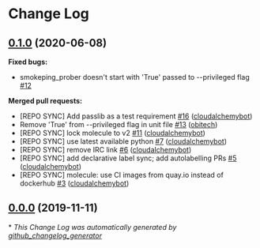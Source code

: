 # Change Log

## [0.1.0](https://galaxy.ansible.com/cloudalchemy/smokeping_prober) (2020-06-08)
**Fixed bugs:**

- smokeping\_prober doesn't start with  'True' passed to --privileged flag [\#12](https://github.com/cloudalchemy/ansible-smokeping_prober/issues/12)

**Merged pull requests:**

- \[REPO SYNC\] Add passlib as a test requirement [\#16](https://github.com/cloudalchemy/ansible-smokeping_prober/pull/16) ([cloudalchemybot](https://github.com/cloudalchemybot))
- Remove 'True' from --privileged flag in unit file [\#13](https://github.com/cloudalchemy/ansible-smokeping_prober/pull/13) ([obitech](https://github.com/obitech))
- \[REPO SYNC\] lock molecule to v2 [\#11](https://github.com/cloudalchemy/ansible-smokeping_prober/pull/11) ([cloudalchemybot](https://github.com/cloudalchemybot))
- \[REPO SYNC\] use latest available python [\#7](https://github.com/cloudalchemy/ansible-smokeping_prober/pull/7) ([cloudalchemybot](https://github.com/cloudalchemybot))
- \[REPO SYNC\] remove IRC link [\#6](https://github.com/cloudalchemy/ansible-smokeping_prober/pull/6) ([cloudalchemybot](https://github.com/cloudalchemybot))
- \[REPO SYNC\] add declarative label sync; add autolabelling PRs [\#5](https://github.com/cloudalchemy/ansible-smokeping_prober/pull/5) ([cloudalchemybot](https://github.com/cloudalchemybot))
- \[REPO SYNC\] molecule: use CI images from quay.io instead of dockerhub [\#3](https://github.com/cloudalchemy/ansible-smokeping_prober/pull/3) ([cloudalchemybot](https://github.com/cloudalchemybot))

## [0.0.0](https://galaxy.ansible.com/cloudalchemy/smokeping_prober) (2019-11-11)


\* *This Change Log was automatically generated by [github_changelog_generator](https://github.com/skywinder/Github-Changelog-Generator)*